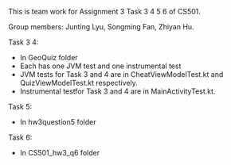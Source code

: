 This is team work for Assignment 3 Task 3 4 5 6 of CS501.

Group members: Junting Lyu, Songming Fan, Zhiyan Hu.

Task 3 4:

* In GeoQuiz folder
* Each has one JVM test and one instrumental test
* JVM tests for Task 3 and 4 are in CheatViewModelTest.kt and QuizViewModelTest.kt respectively.
* Instrumental testfor Task 3 and 4 are in MainActivityTest.kt.

Task 5:

* In hw3question5 folder

Task 6:

* In CS501_hw3_q6 folder
